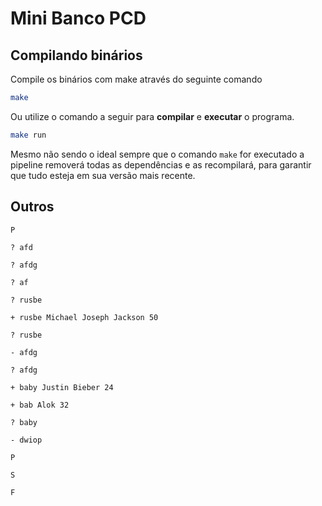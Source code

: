# Mini Banco PCD

## Compilando binários

Compile os binários com make através do seguinte comando

```sh
make
```

Ou utilize o comando a seguir para **compilar** e **executar** o programa.

```sh
make run
```

Mesmo não sendo o ideal sempre que o comando `make` for executado a pipeline removerá todas as dependências e as recompilará, para garantir que tudo esteja em sua versão mais recente.

## Outros

```
P

? afd

? afdg

? af

? rusbe

+ rusbe Michael Joseph Jackson 50

? rusbe

- afdg

? afdg

+ baby Justin Bieber 24

+ bab Alok 32

? baby

- dwiop

P

S

F

```